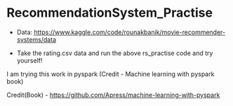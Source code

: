 # RecommendationSystem_Practise

- Data: https://www.kaggle.com/code/rounakbanik/movie-recommender-systems/data

- Take the rating.csv data and run the above rs_practise code and try yourself!

I am trying this work in pyspark (Credit - Machine learning with pyspark book)

Credit(Book) - https://github.com/Apress/machine-learning-with-pyspark

